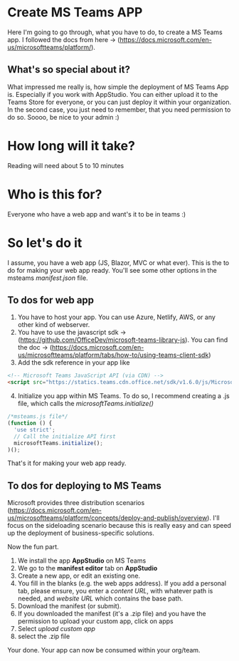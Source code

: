 # Create MS Teams APP
Here I'm going to go through, what you have to do, to create a MS Teams app.
I followed the docs from here -> (https://docs.microsoft.com/en-us/microsoftteams/platform/).

## What's so special about it?
What impressed me really is, how simple the deployment of MS Teams App is.
Especially if you work with AppStudio. You can either upload it to the Teams Store for everyone, or you can just deploy it within your organization. In the second case, you just need to remember, that you need permission to do so. Soooo, be nice to your admin :)


# How long will it take?
Reading will need about 5 to 10 minutes


# Who is this for?
Everyone who have a web app and want's it to be in teams :)

# So let's do it
I assume, you have a web app (JS, Blazor, MVC or what ever).
This is the to do for making your web app ready.
You'll see some other options in the msteams *manifest.json* file.
## To dos for web app
1. You have to host your app. You can use Azure, Netlify, AWS, or any other kind of webserver.
2. You have to use the javascript sdk -> (https://github.com/OfficeDev/microsoft-teams-library-js). You can find the doc -> (https://docs.microsoft.com/en-us/microsoftteams/platform/tabs/how-to/using-teams-client-sdk)
3. Add the sdk reference in your app like 
```html
<!-- Microsoft Teams JavaScript API (via CDN) -->
<script src="https://statics.teams.cdn.office.net/sdk/v1.6.0/js/MicrosoftTeams.min.js" integrity="sha384-mhp2E+BLMiZLe7rDIzj19WjgXJeI32NkPvrvvZBrMi5IvWup/1NUfS5xuYN5S3VT" crossorigin="anonymous"></script>

```
4. Initialize you app within MS Teams. To do so, I recommend creating a .js file, which calls the *microsoftTeams.initialize()*
```javascript
/*msteams.js file*/
(function () {
  'use strict';
  // Call the initialize API first
  microsoftTeams.initialize();
)();
```
That's it for making your web app ready.

## To dos for deploying to MS Teams
Microsoft provides three distribution scenarios (https://docs.microsoft.com/en-us/microsoftteams/platform/concepts/deploy-and-publish/overview). I'll focus on the sideloading scenario because this is really easy and can speed up the deployment of business-specific solutions. 

Now the fun part.
1. We install the app **AppStudio** on MS Teams
2. We go to the **manifest editor** tab on **AppStudio**
3. Create a new app, or edit an existing one.
4. You fill in the blanks (e.g. the web apps address). If you add a personal tab, please ensure, you enter a *content URL*, with whatever path is needed, and *website URL* which contains the base  path.
5. Download the manifest (or submit).
6. If you downloaded the manifest (it's a .zip file) and you have the permission to upload your custom app, click on apps
7. Select *upload custom app*
8. select the .zip file

Your done. Your app can now be consumed within your org/team.


